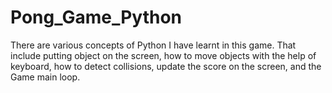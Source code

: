 # Pong_Game_Python
There are various concepts of Python I have learnt in this game. That include putting object on the screen, how to move objects with the help of keyboard, how to detect collisions, update the score on the screen, and the Game main loop.
